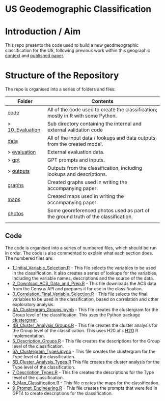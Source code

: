 # US Geodemographic Classification

# Introduction / Aim

This repo presents the code used to build a new geodmeographic classification for the US, following previous work within this geographic [context](https://github.com/geoss/acs_demographic_clusters/) and [published paper](https://doi.org/10.1080/00045608.2015.1052335).

# Structure of the Repository

The repo is organised into a series of folders and files:

| Folder          | Contents                                                                         |
|-----------------|----------------------------------------------------------------------------------|
| [code](/code/)          | All of the code used to create the classification; mostly in R with some Python. |
| > [10_Evaluation](/code/10_Evaluation) | Sub directory containing the internal and external validation code               |
| [data](/data/)            | All of the input data / lookups and data outputs from the created model.         |
| > [evaluation](/data/evaluation/)    | External evaluation data.                                                        |
| > [gpt](/data/gpt/)           | GPT prompts and inputs.                                                          |
| > [outputs](/data/outputs)       | Outputs from the classification, including lookups and descriptions.             |
| [graphs](graphs)          | Created graphs used in writing the accompanying paper.                           |
| [maps](maps)            | Created maps used in writing the accompanying paper.                             |
| [photos](photos)          | Some georeferenced photos used as part of the ground truth of the classification.|
|                 |                                                                                  |


## Code

The code is organised into a series of numbered files, which should be run in order. The code is also commented to explain what each section does. The numbered files are:

* [1_Initial_Variable_Selection.R](/code/1_Initial_Variable_Selection.R) - This file selects the variables to be used in the classification. It also creates a series of lookups for the variables, including the variable names, descriptions and the source of the data.
* [2_Download_ACS_Data_and_Prep.R](/code/2_Download_ACS_Data_and_Prep.R) - This file downloads the ACS data from the Census API and prepares it for use in the classification.
* [3_Correlation_Final_Variable_Selection.R](/code/3_Correlation_Final_Variable_Selection.R) - This file selects the final variables to be used in the classification, based on correlation and other exploratory analysis.
* [4A_Clustergram_Groups.ipynb](/code/4A_Clustergram_Groups.ipynb) - This file creates the clustergram for the Group level of the classification. This uses the Python package [clustergram](https://github.com/martinfleis/clustergram).
* [4B_Cluster_Analysis_Groups.R](/code/4B_Cluster_Analysis_Groups.R) - This file creates the cluster analysis for the Group level of the classification. This uses H20.ai's [H2O](https://www.h2o.ai/) R implementation.
* [5_Description_Groups.R](code/5_Description_Groups.R) - This file creates the descriptions for the Group level of the classification.
* [6A_Clustergram_Types.ipynb](/code/6A_Clustergram_Types.ipynb) - This file creates the clustergram for the Type level of the classification.
* [6B_Cluster_Analysis_Types.R](/code/6B_Cluster_Analysis_Types.R) This file creates the cluster analysis for the Type level of the classification.
* [7_Description_Types.R](/code/7_Description_Types.R) - This file creates the descriptions for the Type level of the classification.
* [8_Map_Classification.R](/code/8_Map_Classification.R) - This file creates the maps for the classification.
* [9_Prompt_Engineering.R](/code/9_Prompt_Engineering.R) - This file creates the prompts that were fed in GPT4 to create descriptions for the classification.